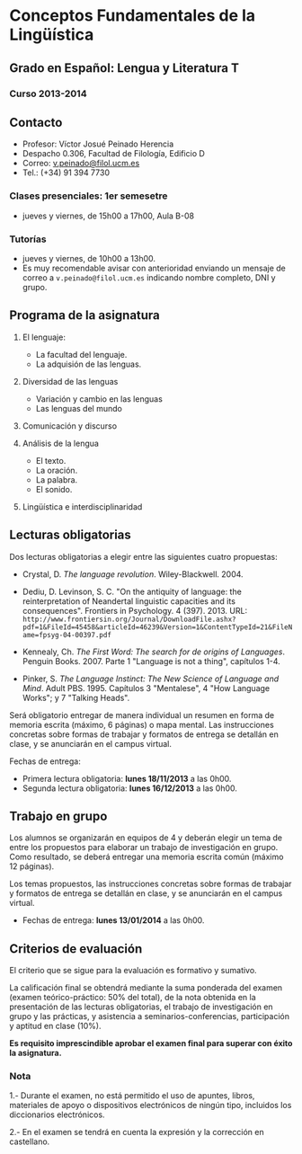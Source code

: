 # Conceptos Fundamentales de la Lingüística
## Grado en Español: Lengua y Literatura T
### Curso 2013-2014 


## Contacto

- Profesor: Víctor Josué Peinado Herencia
- Despacho 0.306, Facultad de Filología, Edificio D
- Correo: v.peinado@filol.ucm.es
- Tel.: (+34) 91 394 7730 

### Clases presenciales: 1er semesetre 

- jueves y viernes, de 15h00 a 17h00, Aula B-08 
 
### Tutorías

- jueves y viernes, de 10h00 a 13h00.
- Es muy recomendable avisar con anterioridad enviando un mensaje de correo a `v.peinado@filol.ucm.es` indicando nombre completo, DNI y grupo.


## Programa de la asignatura

1. El lenguaje: 

    - La facultad del lenguaje.
    - La adquisión de las lenguas.

2. Diversidad de las lenguas

    - Variación y cambio en las lenguas
    - Las lenguas del mundo

3. Comunicación y discurso

4. Análisis de la lengua

    - El texto.
    - La oración.
    - La palabra.
    - El sonido.

5. Lingüística e interdisciplinaridad


## Lecturas obligatorias

Dos lecturas obligatorias a elegir entre las siguientes cuatro propuestas:

- Crystal, D. *The language revolution*. Wiley-Blackwell. 2004.

- Dediu, D. Levinson, S. C. "On the antiquity of language: the reinterpretation of Neandertal linguistic capacities and its consequences". Frontiers in Psychology. 4 (397). 2013. URL: `http://www.frontiersin.org/Journal/DownloadFile.ashx?pdf=1&FileId=45458&articleId=46239&Version=1&ContentTypeId=21&FileName=fpsyg-04-00397.pdf`

- Kennealy, Ch. *The First Word: The search for de origins of Languages*. Penguin Books. 2007. Parte 1 "Language is not a thing", capítulos 1-4.

- Pinker, S. *The Language Instinct: The New Science of Language and Mind*. Adult PBS. 1995. Capítulos 3 "Mentalese", 4 "How Language Works"; y 7 "Talking Heads".

Será obligatorio entregar de manera individual un resumen en forma de memoria escrita (máximo, 6 páginas) o mapa mental. Las instrucciones concretas sobre formas de trabajar y formatos de entrega se detallán en clase, y se anunciarán en el campus virtual.

Fechas de entrega:

- Primera lectura obligatoria: **lunes 18/11/2013** a las 0h00.
- Segunda lectura obligatoria: **lunes 16/12/2013** a las 0h00.


## Trabajo en grupo

Los alumnos se organizarán en equipos de 4 y deberán elegir un tema de entre los propuestos para elaborar un trabajo de investigación en grupo. Como resultado, se deberá entregar una memoria escrita común (máximo 12 páginas). 

Los temas propuestos, las instrucciones concretas sobre formas de trabajar y formatos de entrega se detallán en clase, y se anunciarán en el campus virtual.

- Fechas de entrega: **lunes 13/01/2014** a las 0h00.


## Criterios de evaluación

El criterio que se sigue para la evaluación es formativo y sumativo. 

La calificación final se obtendrá mediante la suma ponderada del examen (examen teórico-práctico: 50% del total), de la nota obtenida en la presentación de las lecturas obligatorias, el trabajo de investigación en grupo y las prácticas, y asistencia a seminarios-conferencias, participación y aptitud en clase (10%). 

**Es requisito imprescindible aprobar el examen final para superar con éxito la asignatura.**


### Nota

1.- Durante el examen, no está permitido el uso de apuntes, libros, materiales de apoyo o dispositivos electrónicos de ningún tipo, incluidos los diccionarios electrónicos.

2.- En el examen se tendrá en cuenta la expresión y la corrección en castellano.

